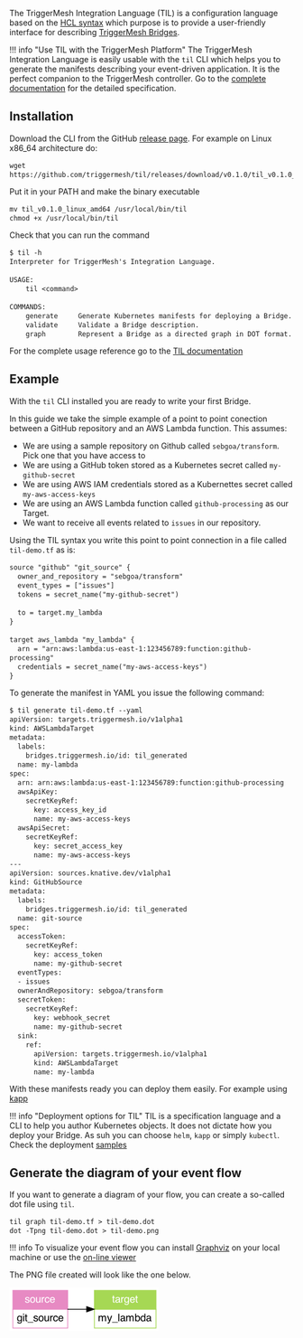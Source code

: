 The TriggerMesh Integration Language (TIL) is a configuration language based on the [HCL syntax](hcl-spec) which purpose is to provide a user-friendly interface for describing [TriggerMesh Bridges]().

!!! info "Use TIL with the TriggerMesh Platform"
    The TriggerMesh Integration Language is easily usable with the `til` CLI which helps you to generate the manifests describing your event-driven application. It is the perfect companion to the TriggerMesh controller. Go to the [complete documentation](../til/Introduction.md) for the detailed specification.

## Installation

Download the CLI from the GitHub [release page](https://github.com/triggermesh/til/releases). For example on Linux x86_64 architecture do:

```console
wget https://github.com/triggermesh/til/releases/download/v0.1.0/til_v0.1.0_linux_amd64
```

Put it in your PATH and make the binary executable

```console
mv til_v0.1.0_linux_amd64 /usr/local/bin/til
chmod +x /usr/local/bin/til
```

Check that you can run the command

```console
$ til -h
Interpreter for TriggerMesh's Integration Language.

USAGE:
    til <command>

COMMANDS:
    generate     Generate Kubernetes manifests for deploying a Bridge.
    validate     Validate a Bridge description.
    graph        Represent a Bridge as a directed graph in DOT format.
```

For the complete usage reference go to the [TIL documentation](../til/Introduction.md)

## Example

With the `til` CLI installed you are ready to write your first Bridge.

In this guide we take the simple example of a point to point conection between a GitHub repository and an AWS Lambda function. This assumes:

* We are using a sample repository on Github called `sebgoa/transform`. Pick one that you have access to
* We are using a GitHub token stored as a Kubernetes secret called `my-github-secret`
* We are using AWS IAM credentials stored as a Kubernettes secret called `my-aws-access-keys`
* We are using an AWS Lambda function called `github-processing` as our Target.
* We want to receive all events related to `issues` in our repository.

Using the TIL syntax you write this point to point connection in a file called `til-demo.tf` as is:

```
source "github" "git_source" {
  owner_and_repository = "sebgoa/transform"
  event_types = ["issues"]
  tokens = secret_name("my-github-secret")

  to = target.my_lambda
}

target aws_lambda "my_lambda" {
  arn = "arn:aws:lambda:us-east-1:123456789:function:github-processing"
  credentials = secret_name("my-aws-access-keys")
}
```

To generate the manifest in YAML you issue the following command:

```console
$ til generate til-demo.tf --yaml
apiVersion: targets.triggermesh.io/v1alpha1
kind: AWSLambdaTarget
metadata:
  labels:
    bridges.triggermesh.io/id: til_generated
  name: my-lambda
spec:
  arn: arn:aws:lambda:us-east-1:123456789:function:github-processing
  awsApiKey:
    secretKeyRef:
      key: access_key_id
      name: my-aws-access-keys
  awsApiSecret:
    secretKeyRef:
      key: secret_access_key
      name: my-aws-access-keys
---
apiVersion: sources.knative.dev/v1alpha1
kind: GitHubSource
metadata:
  labels:
    bridges.triggermesh.io/id: til_generated
  name: git-source
spec:
  accessToken:
    secretKeyRef:
      key: access_token
      name: my-github-secret
  eventTypes:
  - issues
  ownerAndRepository: sebgoa/transform
  secretToken:
    secretKeyRef:
      key: webhook_secret
      name: my-github-secret
  sink:
    ref:
      apiVersion: targets.triggermesh.io/v1alpha1
      kind: AWSLambdaTarget
      name: my-lambda
```

With these manifests ready you can deploy them easily. For example using [kapp]()

!!! info "Deployment options for TIL"
    TIL is a specification language and a CLI to help you author Kubernetes objects. It does not dictate how you deploy your Bridge. As suh you can choose `helm`, `kapp` or simply `kubectl`. Check the deployment [samples](../til/Helm.md)

## Generate the diagram of your event flow

If you want to generate a diagram of your flow, you can create a so-called dot file using `til`.

```console
til graph til-demo.tf > til-demo.dot
dot -Tpng til-demo.dot > til-demo.png
```

!!! info
    To visualize your event flow you can install [Graphviz](https://graphviz.org/) on your local machine or use the [on-line viewer](https://dreampuf.github.io/GraphvizOnline)

The PNG file created will look like the one below.

![](../assets/images/til-demo.png)

[tm-brg]: https://www.triggermesh.com/integrations
[hcl-spec]: https://github.com/hashicorp/hcl/blob/main/hclsyntax/spec.md